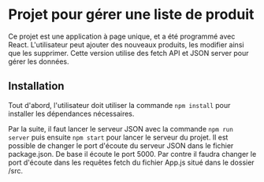 # Projet pour gérer une liste de produit

Ce projet est une application à page unique, et a été programmé avec React. L'utilisateur peut ajouter des nouveaux produits, les modifier ainsi que les supprimer. Cette version utilise des fetch API et JSON server pour gérer les données.

## Installation

Tout d'abord, l'utilisateur doit utiliser la commande `npm install` pour installer les dépendances nécessaires.

Par la suite, il faut lancer le serveur JSON avec la commande `npm run server` puis ensuite `npm start` pour lancer le serveur du projet. Il est possible de changer le port d'écoute du serveur JSON dans le fichier package.json. De base il écoute le port 5000. Par contre il faudra changer le port d'écoute dans les requêtes fetch du fichier App.js situé dans le dossier /src.
